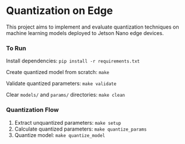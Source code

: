 # Quantization on Edge

This project aims to implement and evaluate quantization techniques on machine learning models deployed to Jetson Nano edge devices.

### To Run

Install dependencies: `pip install -r requirements.txt`

Create quantized model from scratch: `make`

Validate quantized parameters: `make validate`

Clear `models/` and `params/` directories: `make clean`

### Quantization Flow

1. Extract unquantized parameters: `make setup`
2. Calculate quantized parameters: `make quantize_params`
3. Quantize model: `make quantize_model`
